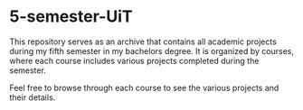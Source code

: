 # 5-semester-UiT
This repository serves as an archive that contains all academic projects during my fifth semester in my bachelors degree. It is organized by courses, where each course includes various projects completed during the semester.

Feel free to browse through each course to see the various projects and their details.
